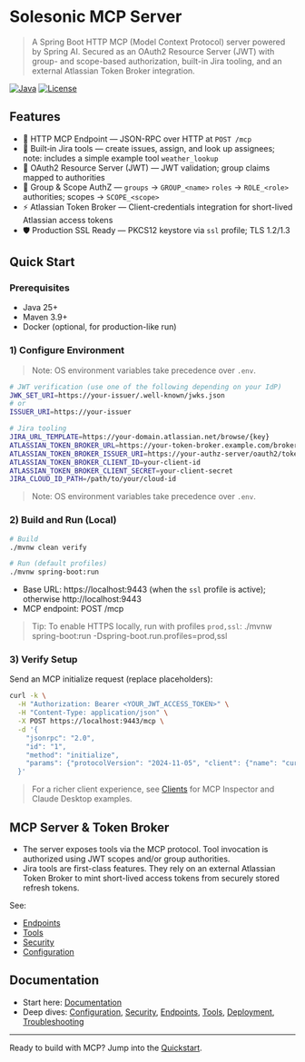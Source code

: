 # Solesonic MCP Server

> A Spring Boot HTTP MCP (Model Context Protocol) server powered by Spring AI. Secured as an OAuth2 Resource Server (JWT) with group- and scope-based authorization, built-in Jira tooling, and an external Atlassian Token Broker integration.

[![Java](https://img.shields.io/badge/Java-24-blue.svg)](https://www.oracle.com/java/technologies/downloads/)
[![License](https://img.shields.io/badge/License-Apache%202.0-blue.svg)](docs/license.md)

## Features

- 🔗 HTTP MCP Endpoint — JSON-RPC over HTTP at `POST /mcp`
- 🧰 Built‑in Jira tools — create issues, assign, and look up assignees; note: includes a simple example tool `weather_lookup`
- 🔐 OAuth2 Resource Server (JWT) — JWT validation; group claims mapped to authorities
- 👥 Group & Scope AuthZ — `groups` → `GROUP_<name>` `roles` → `ROLE_<role>` authorities; scopes → `SCOPE_<scope>`
- ⚡ Atlassian Token Broker — Client-credentials integration for short-lived Atlassian access tokens
- 🛡️ Production SSL Ready — PKCS12 keystore via `ssl` profile; TLS 1.2/1.3

## Quick Start

### Prerequisites
- Java 25+
- Maven 3.9+
- Docker (optional, for production-like run)

### 1) Configure Environment
> Note: OS environment variables take precedence over `.env`.


```bash
# JWT verification (use one of the following depending on your IdP)
JWK_SET_URI=https://your-issuer/.well-known/jwks.json
# or
ISSUER_URI=https://your-issuer

# Jira tooling
JIRA_URL_TEMPLATE=https://your-domain.atlassian.net/browse/{key}
ATLASSIAN_TOKEN_BROKER_URL=https://your-token-broker.example.com/broker/atlassian/token
ATLASSIAN_TOKEN_BROKER_ISSUER_URI=https://your-authz-server/oauth2/token
ATLASSIAN_TOKEN_BROKER_CLIENT_ID=your-client-id
ATLASSIAN_TOKEN_BROKER_CLIENT_SECRET=your-client-secret
JIRA_CLOUD_ID_PATH=/path/to/your/cloud-id

```

> Note: OS environment variables take precedence over `.env`.

### 2) Build and Run (Local)

```bash
# Build
./mvnw clean verify

# Run (default profiles)
./mvnw spring-boot:run
```

- Base URL: https://localhost:9443 (when the `ssl` profile is active); otherwise http://localhost:9443
- MCP endpoint: POST /mcp

> Tip: To enable HTTPS locally, run with profiles `prod,ssl`:
> ./mvnw spring-boot:run -Dspring-boot.run.profiles=prod,ssl

### 3) Verify Setup
Send an MCP initialize request (replace placeholders):

```bash
curl -k \
  -H "Authorization: Bearer <YOUR_JWT_ACCESS_TOKEN>" \
  -H "Content-Type: application/json" \
  -X POST https://localhost:9443/mcp \
  -d '{
    "jsonrpc": "2.0",
    "id": "1",
    "method": "initialize",
    "params": {"protocolVersion": "2024-11-05", "client": {"name": "curl", "version": "1.0"}}
  }'
```

> For a richer client experience, see [Clients](docs/clients.md) for MCP Inspector and Claude Desktop examples.

## MCP Server & Token Broker

- The server exposes tools via the MCP protocol. Tool invocation is authorized using JWT scopes and/or group authorities.
- Jira tools are first-class features. They rely on an external Atlassian Token Broker to mint short-lived access tokens from securely stored refresh tokens.

See:
- [Endpoints](docs/endpoints.md)
- [Tools](docs/tools.md)
- [Security](docs/security.md)
- [Configuration](docs/configuration.md)

## Documentation

- Start here: [Documentation](docs/documentation.md)
- Deep dives: [Configuration](docs/configuration.md), [Security](docs/security.md), [Endpoints](docs/endpoints.md), [Tools](docs/tools.md), [Deployment](docs/deployment.md), [Troubleshooting](docs/troubleshooting.md)

---

Ready to build with MCP? Jump into the [Quickstart](docs/quickstart.md).